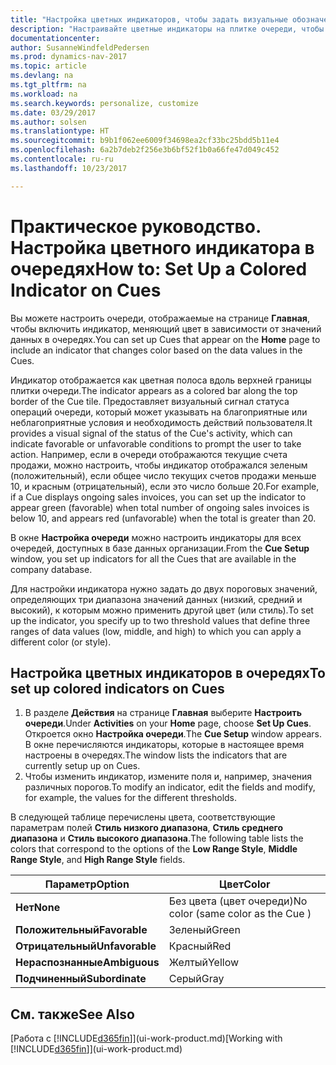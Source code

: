```yaml
---
title: "Настройка цветных индикаторов, чтобы задать визуальные обозначения действий очереди"
description: "Настраивайте цветные индикаторы на плитке очереди, чтобы установить индивидуальные обозначения действий очереди."
documentationcenter: 
author: SusanneWindfeldPedersen
ms.prod: dynamics-nav-2017
ms.topic: article
ms.devlang: na
ms.tgt_pltfrm: na
ms.workload: na
ms.search.keywords: personalize, customize
ms.date: 03/29/2017
ms.author: solsen
ms.translationtype: HT
ms.sourcegitcommit: b9b1f062ee6009f34698ea2cf33bc25bdd5b11e4
ms.openlocfilehash: 6a2b7deb2f256e3b6bf52f1b0a66fe47d049c452
ms.contentlocale: ru-ru
ms.lasthandoff: 10/23/2017

---
```

# <a name="how-to-set-up-a-colored-indicator-on-cues"></a><span data-ttu-id="3f8e0-103">Практическое руководство. Настройка цветного индикатора в очередях</span><span class="sxs-lookup"><span data-stu-id="3f8e0-103">How to: Set Up a Colored Indicator on Cues</span></span>
<span data-ttu-id="3f8e0-104">Вы можете настроить очереди, отображаемые на странице **Главная**, чтобы включить индикатор, меняющий цвет в зависимости от значений данных в очередях.</span><span class="sxs-lookup"><span data-stu-id="3f8e0-104">You can set up Cues that appear on the **Home** page to include an indicator that changes color based on the data values in the Cues.</span></span>

<span data-ttu-id="3f8e0-105">Индикатор отображается как цветная полоса вдоль верхней границы плитки очереди.</span><span class="sxs-lookup"><span data-stu-id="3f8e0-105">The indicator appears as a colored bar along the top border of the Cue tile.</span></span> <span data-ttu-id="3f8e0-106">Предоставляет визуальный сигнал статуса операций очереди, который может указывать на благоприятные или неблагоприятные условия и необходимость действий пользователя.</span><span class="sxs-lookup"><span data-stu-id="3f8e0-106">It provides a visual signal of the status of the Cue's activity, which can indicate favorable or unfavorable conditions to prompt the user to take action.</span></span> <span data-ttu-id="3f8e0-107">Например, если в очереди отображаются текущие счета продажи, можно настроить, чтобы индикатор отображался зеленым (положительный), если общее число текущих счетов продажи меньше 10, и красным (отрицательный), если это число больше 20.</span><span class="sxs-lookup"><span data-stu-id="3f8e0-107">For example, if a Cue displays ongoing sales invoices, you can set up the indicator to appear green (favorable) when total number of ongoing sales invoices is below 10, and appears red (unfavorable) when the total is greater than 20.</span></span>

<span data-ttu-id="3f8e0-108">В окне **Настройка очереди** можно настроить индикаторы для всех очередей, доступных в базе данных организации.</span><span class="sxs-lookup"><span data-stu-id="3f8e0-108">From the **Cue Setup** window, you set up indicators for all the Cues that are available in the company database.</span></span>

<span data-ttu-id="3f8e0-109">Для настройки индикатора нужно задать до двух пороговых значений, определяющих три диапазона значений данных (низкий, средний и высокий), к которым можно применить другой цвет (или стиль).</span><span class="sxs-lookup"><span data-stu-id="3f8e0-109">To set up the indicator, you specify up to two threshold values that define three ranges of data values (low, middle, and high) to which you can apply a different color (or style).</span></span>

## <a name="to-set-up-colored-indicators-on-cues"></a><span data-ttu-id="3f8e0-110">Настройка цветных индикаторов в очередях</span><span class="sxs-lookup"><span data-stu-id="3f8e0-110">To set up colored indicators on Cues</span></span>
1. <span data-ttu-id="3f8e0-111">В разделе **Действия** на странице **Главная** выберите **Настроить очереди**.</span><span class="sxs-lookup"><span data-stu-id="3f8e0-111">Under **Activities** on your **Home** page, choose **Set Up Cues**.</span></span>  
   <span data-ttu-id="3f8e0-112">Откроется окно **Настройка очереди**.</span><span class="sxs-lookup"><span data-stu-id="3f8e0-112">The **Cue Setup** window appears.</span></span> <span data-ttu-id="3f8e0-113">В окне перечисляются индикаторы, которые в настоящее время настроены в очередях.</span><span class="sxs-lookup"><span data-stu-id="3f8e0-113">The window lists the indicators that are currently setup up on Cues.</span></span>
2. <span data-ttu-id="3f8e0-114">Чтобы изменить индикатор, измените поля и, например, значения различных порогов.</span><span class="sxs-lookup"><span data-stu-id="3f8e0-114">To modify an indicator, edit the fields and modify, for example, the values for the different thresholds.</span></span>  

<span data-ttu-id="3f8e0-115">В следующей таблице перечислены цвета, соответствующие параметрам полей **Стиль низкого диапазона**, **Стиль среднего диапазона** и **Стиль высокого диапазона**.</span><span class="sxs-lookup"><span data-stu-id="3f8e0-115">The following table lists the colors that correspond to the options of the **Low Range Style**, **Middle Range Style**, and **High Range Style** fields.</span></span>

| <span data-ttu-id="3f8e0-116">Параметр</span><span class="sxs-lookup"><span data-stu-id="3f8e0-116">Option</span></span> | <span data-ttu-id="3f8e0-117">Цвет</span><span class="sxs-lookup"><span data-stu-id="3f8e0-117">Color</span></span> |
| --- | --- |
| <span data-ttu-id="3f8e0-118">**Нет**</span><span class="sxs-lookup"><span data-stu-id="3f8e0-118">**None**</span></span> |<span data-ttu-id="3f8e0-119">Без цвета (цвет очереди)</span><span class="sxs-lookup"><span data-stu-id="3f8e0-119">No color (same color as the Cue )</span></span>|
| <span data-ttu-id="3f8e0-120">**Положительный**</span><span class="sxs-lookup"><span data-stu-id="3f8e0-120">**Favorable**</span></span> |<span data-ttu-id="3f8e0-121">Зеленый</span><span class="sxs-lookup"><span data-stu-id="3f8e0-121">Green</span></span> |
| <span data-ttu-id="3f8e0-122">**Отрицательный**</span><span class="sxs-lookup"><span data-stu-id="3f8e0-122">**Unfavorable**</span></span> |<span data-ttu-id="3f8e0-123">Красный</span><span class="sxs-lookup"><span data-stu-id="3f8e0-123">Red</span></span> |
| <span data-ttu-id="3f8e0-124">**Нераспознанные**</span><span class="sxs-lookup"><span data-stu-id="3f8e0-124">**Ambiguous**</span></span> |<span data-ttu-id="3f8e0-125">Желтый</span><span class="sxs-lookup"><span data-stu-id="3f8e0-125">Yellow</span></span> |
| <span data-ttu-id="3f8e0-126">**Подчиненный**</span><span class="sxs-lookup"><span data-stu-id="3f8e0-126">**Subordinate**</span></span> |<span data-ttu-id="3f8e0-127">Серый</span><span class="sxs-lookup"><span data-stu-id="3f8e0-127">Gray</span></span> |

## <a name="see-also"></a><span data-ttu-id="3f8e0-128">См. также</span><span class="sxs-lookup"><span data-stu-id="3f8e0-128">See Also</span></span>
<span data-ttu-id="3f8e0-129">[Работа с [!INCLUDE[d365fin](includes/d365fin_md.md)]](ui-work-product.md)</span><span class="sxs-lookup"><span data-stu-id="3f8e0-129">[Working with [!INCLUDE[d365fin](includes/d365fin_md.md)]](ui-work-product.md)</span></span>

